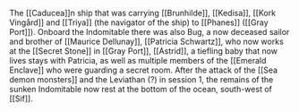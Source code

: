 The [[Caducea]]n ship that was carrying [[Brunhilde]], [[Kedisa]], [[Kork Vingård]] and [[Triya]] (the navigator of the ship) to [[Phanes]] ([[Gray Port]]).
Onboard the Indomitable there was also Bug, a now deceased sailor and brother of [[Maurice Dellunay]], [[Patricia Schwartz]], who now works at the [[Secret Stone]] in [[Gray Port]], [[Astrid]], a tiefling baby that now lives stays with Patricia, as well as multiple members of the [[Emerald Enclave]] who were guarding a secret room.
After the attack of the [[Sea demon monsters]] and the Leviathan (?) in session 1, the remains of the sunken Indomitable now rest at the bottom of the ocean, south-west of [[Sif]].
